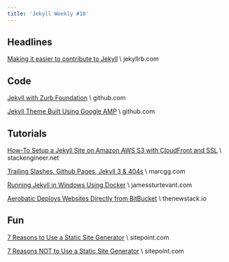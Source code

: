 ```yaml
---
title: 'Jekyll Weekly #10'
---
```

## Headlines
[Making it easier to contribute to Jekyll](https://jekyllrb.com/news/2016/03/10/making-it-easier-to-contribute-to-jekyll/) \\
jekyllrb.com

## Code
[Jekyll with Zurb Foundation](https://github.com/core77/jekyll-foundation/) \\
github.com

[Jekyll Theme Built Using Google AMP](https://github.com/ageitgey/amplify/) \\
github.com

## Tutorials
[How-To Setup a Jekyll Site on Amazon AWS S3 with CloudFront and SSL](https://stackengineer.com/applications/setup-jekyll-s3-cloudfront-ssl.html) \\
stackengineer.net

[Trailing Slashes, Github Pages, Jekyll 3 & 404s](https://marcgg.com/blog/2016/03/14/github-pages-jekyll/) \\
marcgg.com

[Running Jekyll in Windows Using Docker](http://www.jamessturtevant.com/posts/Running-Jekyll-in-Windows-using-Docker/) \\
jamessturtevant.com

[Aerobatic Deploys Websites Directly from BitBucket](http://thenewstack.io/aerobatic-deploys-websites-directly-bitbucket/) \\
thenewstack.io

## Fun
[7 Reasons to Use a Static Site Generator](http://www.sitepoint.com/7-reasons-use-static-site-generator/) \\
sitepoint.com

[7 Reasons NOT to Use a Static Site Generator](http://www.sitepoint.com/7-reasons-not-use-static-site-generator/) \\
sitepoint.com